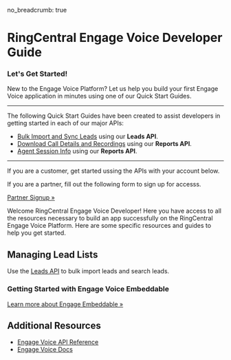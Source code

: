 no_breadcrumb: true

# RingCentral Engage Voice Developer Guide

<div class="jumbotron pt-1">
  <h3 class="display-5">Let's Get Started!</h3>
  <p class="lead">New to the Engage Voice Platform? Let us help you build your first Engage Voice application in minutes using one of our Quick Start Guides.</p>
  <hr class="my-4">
  <p>The following Quick Start Guides have been created to assist developers in getting started in each of our major APIs:</p>
  <ul>
    <li><a href="./leads/bulk-import/">Bulk Import and Sync Leads</a> using our <strong>Leads API</strong>.</li>
    <li><a href="./reports/global-call-type-detail-report/">Download Call Details and Recordings</a> using our <strong>Reports API</strong>.</li>
    <li><a href="./reports/agent-session-report/">Agent Session Info</a> using our <strong>Reports API</strong>.</li>
  </ul>
  <!--<p>Not a programmer? <a href="./basics/explorer/">Try out the API with no programming</a>.</p>-->
  <hr class="my-4">
  If you are a customer, get started ussing the APIs with your account below.

  If you are a partner, fill out the following form to sign up for accesss.

  <a class="btn btn-primary" href="https://docs.google.com/forms/d/1f4fxmM2maXyXtKbhDWd5ZQDAdYOzcEQUVytU96bUa-c">Partner Signup &raquo;</a>
</div>

Welcome RingCentral Engage Voice Developer! Here you have access to all the resources necessary to build an app successfully on the RingCentral Engage Voice Platform. Here are some specific resources and guides to help you get started.

## Managing Lead Lists

Use the [Leads API](./voice/leads) to bulk import leads and search leads.

### Getting Started with Engage Voice Embeddable

<a class="btn btn-primary" href="./voice/embeddable/get-started/">Learn more about Engage Embeddable &raquo;</a>

## Additional Resources

* [Engage Voice API Reference](https://ringcentral.github.io/engage-api-docs/voice/)
* [Engage Voice Docs](https://docs.ringcentral.com/engage/)

